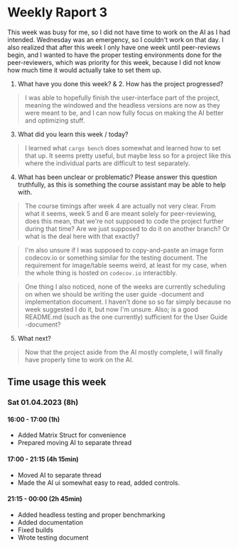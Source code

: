 # Weekly Raport 3
This week was busy for me, so I did not have time to work on the AI as I had
intended. Wednesday was an emergency, so I couldn't work on that day. I also
realized that after this week I only have one week until peer-reviews begin, and
I wanted to have the proper testing environments done for the peer-reviewers,
which was priority for this week, because I did not know how much time it would
actually take to set them up. 



1. What have you done this week? & 2. How has the project progressed?
> I was able to hopefully finish the user-interface part of the project, meaning
> the windowed and the headless versions are now as they were meant to be, and I
> can now fully focus on making the AI better and optimizing stuff.
3. What did you learn this week / today?
> I learned what `cargo bench` does somewhat and learned how to set that up. It
> seems pretty useful, but maybe less so for a project like this where the
> individual parts are difficult to test separately.
4. What has been unclear or problematic? Please answer this question truthfully, as this is something the course assistant may be able to help with.
> The course timings after week 4 are actually not very clear. From what it
> seems, week 5 and 6 are meant solely for peer-reviewing, does this mean, that
> we're not supposed to code the project further during that time? Are we just
> supposed to do it on another branch? Or what is the deal here with that
> exactly? 

> I'm also unsure if I was supposed to copy-and-paste an image form
> codecov.io or something similar for the testing document. The requirement for
> image/table seems weird, at least for my case, when the whole thing is hosted
> on `codecov.io` interactibly.

> One thing I also noticed, none of the weeks are currently scheduling on when
> we should be writing the user guide -document and implementation document. I
> haven't done so so far simply because no week suggested I do it, but now I'm
> unsure. Also; is a good README.md (such as the one currently) sufficient for
> the User Guide -document?
5. What next?
> Now that the project aside from the AI mostly complete, I will finally have properly time to work on the AI.

## Time usage this week

### Sat 01.04.2023 (8h)

#### 16:00 - 17:00 (1h)
- Added Matrix Struct for convenience
- Prepared moving AI to separate thread

#### 17:00 - 21:15 (4h 15min)
- Moved AI to separate thread
- Made the AI ui somewhat easy to read, added controls.

#### 21:15 - 00:00 (2h 45min)
- Added headless testing and proper benchmarking
- Added documentation
- Fixed builds
- Wrote testing document
